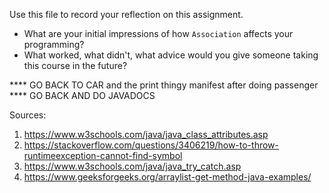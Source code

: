 Use this file to record your reflection on this assignment.

- What are your initial impressions of how `Association` affects your programming?
- What worked, what didn't, what advice would you give someone taking this course in the future?

**** GO BACK TO CAR and the print thingy manifest after doing passenger
**** GO BACK AND DO JAVADOCS

Sources:
1. https://www.w3schools.com/java/java_class_attributes.asp
2. https://stackoverflow.com/questions/3406219/how-to-throw-runtimeexception-cannot-find-symbol 
3. https://www.w3schools.com/java/java_try_catch.asp 
4. https://www.geeksforgeeks.org/arraylist-get-method-java-examples/ 